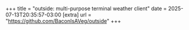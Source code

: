 +++
title = "outside: multi-purpose terminal weather client"
date = 2025-07-13T20:35:57-03:00
[extra]
url = "https://github.com/BaconIsAVeg/outside"
+++

